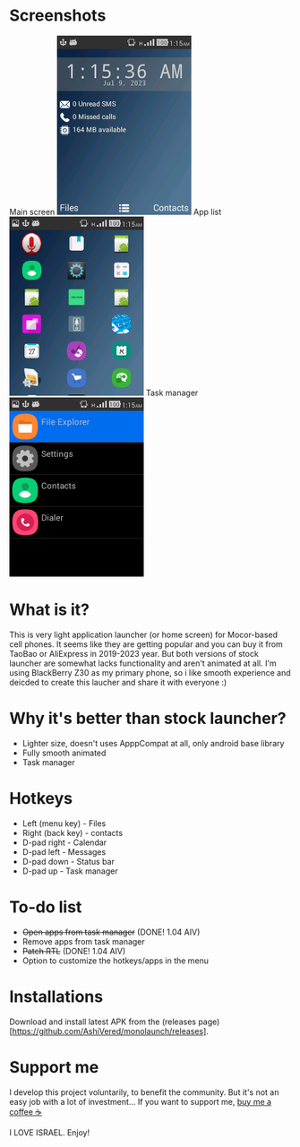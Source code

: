 # Screenshots
Main screen
![Main screen](/Screenshots/Screenshot_2023-07-09-01-15-38.png)
App list
![App list](/Screenshots/Screenshot_2023-07-09-01-15-52.png)
Task manager
![App list](/Screenshots/Screenshot_2023-07-09-01-16-00.png)

# What is it?

This is very light application launcher (or home screen) for Mocor-based cell phones. It seems like they are getting popular and you can buy it from TaoBao or AliExpress in 2019-2023 year.
But both versions of stock launcher are somewhat lacks functionality and aren't animated at all. I'm using BlackBerry Z30 as my primary phone, so i like smooth experience
and deicded to create this laucher and share it with everyone :)

# Why it's better than stock launcher?

+ Lighter size, doesn't uses ApppCompat at all, only android base library
+ Fully smooth animated
+ Task manager
# Hotkeys
+ Left (menu key) - Files
+ Right (back key) - contacts
+ D-pad right - Calendar
+ D-pad left - Messages
+ D-pad down - Status bar
+ D-pad up - Task manager
# To-do list
+ ~~Open apps from task manager~~ (DONE! 1.04 AIV)
+ Remove apps from task manager
+ ~~Patch RTL~~ (DONE! 1.04 AIV)
+ Option to customize the hotkeys/apps in the menu

# Installations

Download and install latest APK from the (releases page)[https://github.com/AshiVered/monolaunch/releases]. 


# Support me
I develop this project voluntarily, to benefit the community. But it's not an easy job with a lot of investment...
If you want to support me, [buy me a coffee ☕](https://www.buymeacoffee.com/ashivered)



I LOVE ISRAEL.
Enjoy!

